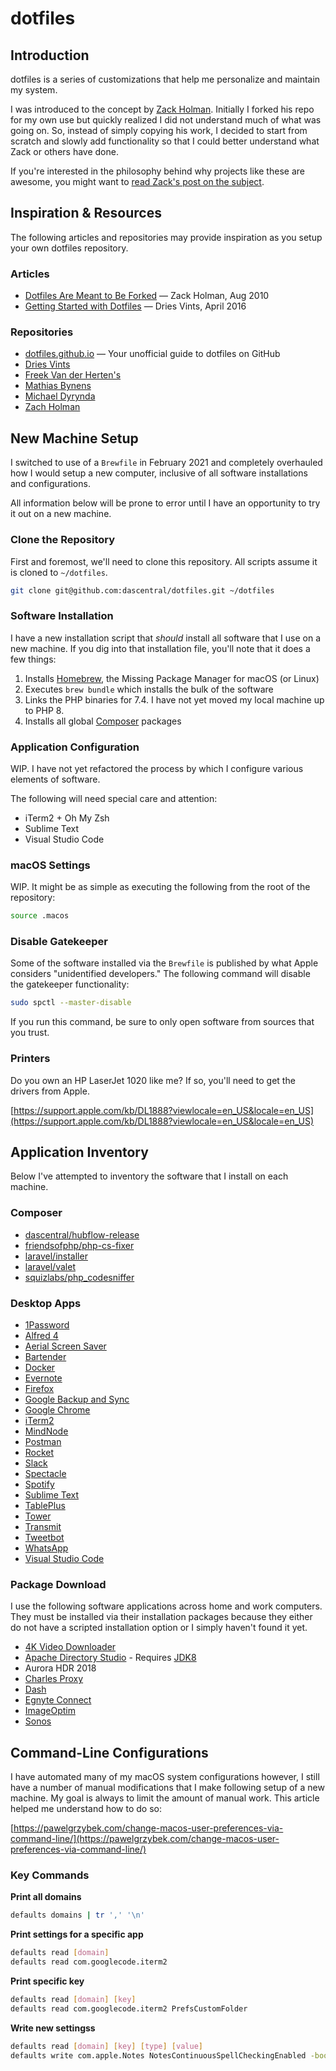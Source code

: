 # dotfiles

## Introduction

dotfiles is a series of customizations that help me personalize and maintain my system.

I was introduced to the concept by [Zack Holman](https://github.com/holman/dotfiles). Initially I forked his repo for my own use but quickly realized I did not understand much of what was going on. So, instead of simply copying his work, I decided to start from scratch and slowly add functionality so that I could better understand what Zack or others have done.

If you're interested in the philosophy behind why projects like these are awesome, you might want to [read Zack's post on the subject](http://zachholman.com/2010/08/dotfiles-are-meant-to-be-forked/).

## Inspiration & Resources

The following articles and repositories may provide inspiration as you setup your own dotfiles repository.

### Articles

* [Dotfiles Are Meant to Be Forked](http://zachholman.com/2010/08/dotfiles-are-meant-to-be-forked/) — Zack Holman, Aug 2010
* [Getting Started with Dotfiles](https://driesvints.com/blog/getting-started-with-dotfiles/) — Dries Vints, April 2016

### Repositories

* [dotfiles.github.io](https://dotfiles.github.io/) — Your unofficial guide to dotfiles on GitHub
* [Dries Vints](https://github.com/driesvints/dotfiles)
* [Freek Van der Herten's](https://github.com/freekmurze/dotfiles)
* [Mathias Bynens](https://github.com/mathiasbynens/dotfiles)
* [Michael Dyrynda](https://github.com/michaeldyrynda/dotfiles)
* [Zach Holman](https://github.com/holman/dotfiles)

## New Machine Setup

I switched to use of a `Brewfile` in February 2021 and completely overhauled how I would setup a new computer, inclusive of all software installations and configurations.

All information below will be prone to error until I have an opportunity to try it out on a new machine.

### Clone the Repository

First and foremost, we'll need to clone this repository. All scripts assume it is cloned to `~/dotfiles`.

```bash
git clone git@github.com:dascentral/dotfiles.git ~/dotfiles
```

### Software Installation

I have a new installation script that *should* install all software that I use on a new machine. If you dig into that installation file, you'll note that it does a few things:

1. Installs [Homebrew](https://brew.sh/), the Missing Package Manager for macOS (or Linux)
2. Executes `brew bundle` which installs the bulk of the software
3. Links the PHP binaries for 7.4. I have not yet moved my local machine up to PHP 8.
4. Installs all global [Composer](https://getcomposer.org/) packages

### Application Configuration

WIP. I have not yet refactored the process by which I configure various elements of software.

The following will need special care and attention:

* iTerm2 + Oh My Zsh
* Sublime Text
* Visual Studio Code

### macOS Settings

WIP. It might be as simple as executing the following from the root of the repository:

```bash
source .macos
```

### Disable Gatekeeper

Some of the software installed via the `Brewfile` is published by what Apple considers "unidentified developers." The following command will disable the gatekeeper functionality:

```bash
sudo spctl --master-disable
```

If you run this command, be sure to only open software from sources that you trust.

### Printers

Do you own an HP LaserJet 1020 like me? If so, you'll need to get the drivers from Apple.

[https://support.apple.com/kb/DL1888?viewlocale=en_US&locale=en_US](https://support.apple.com/kb/DL1888?viewlocale=en_US&locale=en_US)

## Application Inventory

Below I've attempted to inventory the software that I install on each machine.

### Composer

* [dascentral/hubflow-release](https://packagist.org/packages/dascentral/hubflow-release)
* [friendsofphp/php-cs-fixer](https://github.com/FriendsOfPHP/PHP-CS-Fixer)
* [laravel/installer](https://laravel.com/docs/master/installation#installing-laravel)
* [laravel/valet](https://laravel.com/docs/master/valet)
* [squizlabs/php_codesniffer](https://github.com/squizlabs/PHP_CodeSniffer)

### Desktop Apps

* [1Password](https://1password.com/)
* [Alfred 4](https://www.alfredapp.com/)
* [Aerial Screen Saver](https://github.com/JohnCoates/Aerial)
* [Bartender](https://www.macbartender.com)
* [Docker](https://www.docker.com/products/docker-desktop)
* [Evernote](https://evernote.com/download)
* [Firefox](https://www.mozilla.org/en-US/exp/firefox/new/)
* [Google Backup and Sync](https://www.google.com/drive/download/backup-and-sync/)
* [Google Chrome](https://www.google.com/chrome)
* [iTerm2](https://www.iterm2.com/)
* [MindNode](https://mindnode.com/)
* [Postman](https://www.getpostman.com)
* [Rocket](https://matthewpalmer.net/rocket/)
* [Slack](https://slack.com/)
* [Spectacle](https://www.spectacleapp.com/)
* [Spotify](https://www.spotify.com/us/)
* [Sublime Text](www.sublimetext.com/)
* [TablePlus](https://tableplus.io)
* [Tower](https://www.git-tower.com/mac)
* [Transmit](https://panic.com/transmit/)
* [Tweetbot](https://tapbots.com/tweetbot/mac/)
* [WhatsApp](https://www.whatsapp.com)
* [Visual Studio Code](https://code.visualstudio.com)

### Package Download

I use the following software applications across home and work computers. They must be installed via their installation packages because they either do not have a scripted installation option or I simply haven't found it yet.

* [4K Video Downloader](https://www.4kdownload.com/products/product-videodownloader)
* [Apache Directory Studio](http://directory.apache.org/studio/) - Requires [JDK8](https://www.oracle.com/technetwork/pt/java/javase/downloads/jdk8-downloads-2133151.html)
* Aurora HDR 2018
* [Charles Proxy](https://www.charlesproxy.com/)
* [Dash](https://kapeli.com/dash)
* [Egnyte Connect](https://akqa.egnyte.com/app/index.do#appstore/addons-integrations/)
* [ImageOptim](https://imageoptim.com/mac)
* [Sonos](http://www.sonos.com/en-us/controller-app)

## Command-Line Configurations

I have automated many of my macOS system configurations however, I still have a number of manual modifications that I make following setup of a new machine. My goal is always to limit the amount of manual work. This article helped me understand how to do so:

[https://pawelgrzybek.com/change-macos-user-preferences-via-command-line/](https://pawelgrzybek.com/change-macos-user-preferences-via-command-line/)

### Key Commands

**Print all domains**

```bash
defaults domains | tr ',' '\n'
```

**Print settings for a specific app**

```bash
defaults read [domain]
defaults read com.googlecode.iterm2
```

**Print specific key**

```bash
defaults read [domain] [key]
defaults read com.googlecode.iterm2 PrefsCustomFolder
```

**Write new settingss**

```bash
defaults read [domain] [key] [type] [value]
defaults write com.apple.Notes NotesContinuousSpellCheckingEnabled -bool true
```
